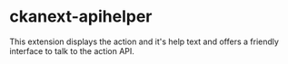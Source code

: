 # ckanext-apihelper

This extension displays the action and it's help text and offers a friendly
interface to talk to the action API.

